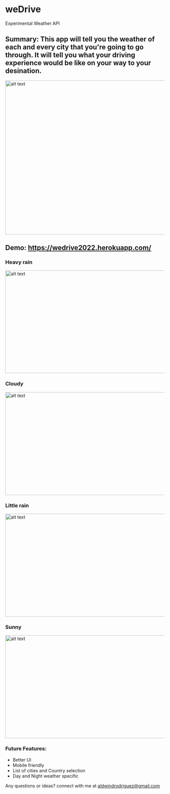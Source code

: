 # weDrive
Experimental Weather API    

## Summary: This app will tell you the weather of each and every city that you're going to go through. It will tell you what your driving experience would be like on your way to your desination.  
<img src="screenshots/main.gif" alt="alt text" width="919" height="487">    

## Demo: https://wedrive2022.herokuapp.com/
### Heavy rain
<img src="screenshots/heavy-rain.gif" alt="alt text" width="612" height="325">

### Cloudy
<img src="screenshots/cloudy.gif" alt="alt text" width="612" height="325">

### Little rain
<img src="screenshots/lil-rain.gif" alt="alt text" width="612" height="325">

### Sunny 
<img src="screenshots/main.gif" alt="alt text" width="612" height="325">



### Future Features:
* Better UI
* Mobile friendly
* List of cities and Country selection
* Day and Night weather specific


Any questions or ideas? connect with me at aldwindrodriguez@gmail.com
 
